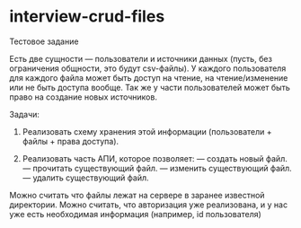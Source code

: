 # interview-crud-files

Тестовое задание 

Есть две сущности — пользователи и источники данных 
(пусть, без ограничения общности, это будут csv-файлы). 
У каждого пользователя для каждого файла может быть доступ на чтение, 
на чтение/изменение или не быть доступа вообще. 
Так же у части пользователей может быть право на создание новых источников. 

Задачи:

1) Реализовать схему хранения этой информации (пользователи + файлы + права доступа).

2) Реализовать часть АПИ, которое позволяет:
— создать новый файл.
— прочитать существующий файл.
— изменить существующий файл.
— удалить существующий файл.

Можно считать что файлы лежат на сервере в заранее известной директории.
Можно считать, что авторизация уже реализована, и у нас уже есть необходимая информация (например, id пользователя)
